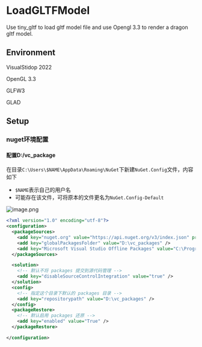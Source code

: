 # LoadGLTFModel 
Use tiny_gltf to load gltf model file and use Opengl 3.3 to render a dragon gltf model.

## Environment

VisualStidop 2022

OpenGL 3.3

GLFW3

GLAD

## Setup

### nuget环境配置

#### 配置D:/vc_package

在目录`C:\Users\$NAME\AppData\Roaming\NuGet`下新建`NuGet.Config`文件，内容如下

- `$NAME`表示自己的用户名
- 可能存在该文件，可将原本的文件更名为`NuGet.Config-Default`

![image.png](https://cdn.nlark.com/yuque/0/2024/png/29081253/1718766370597-dbe911b2-36d1-4974-a0d8-ed60378470d4.png?x-oss-process=image%2Fformat%2Cwebp)

```XML
<?xml version="1.0" encoding="utf-8"?>
<configuration>
  <packageSources>
    <add key="nuget.org" value="https://api.nuget.org/v3/index.json" protocolVersion="3" />
    <add key="globalPackagesFolder" value="D:\vc_packages" />
    <add key="Microsoft Visual Studio Offline Packages" value="C:\Program Files (x86)\Microsoft SDKs\NuGetPackages\" />
  </packageSources>

  <solution>
    <!-- 默认不将 packages 提交到源代码管理 -->
    <add key="disableSourceControlIntegration" value="true" />
  </solution>
  <config>
    <!-- 指定这个目录下默认的 packages 目录 -->
    <add key="repositorypath" value="D:\vc_packages" />
  </config>
  <packageRestore>
    <!-- 默认启用 packages 还原 -->
    <add key="enabled" value="True" />
  </packageRestore>

</configuration>
```

